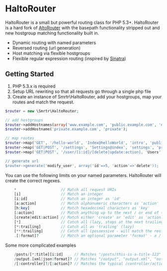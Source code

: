 HaltoRouter
===========

HaltoRouter is a small but powerful routing class for PHP 5.3+. HaltoRouter is a hard fork of
[AltoRouter](https://github.com/dannyvankooten/AltoRouter) with the basepath functionality stripped out
and new hostgroup matching functionality built in.

 - Dynamic routing with named parameters
 - Reversed routing (url generation)
 - Host matching via flexible hostgroups
 - Flexible regular expression routing (inspired by [Sinatra](http://www.sinatrarb.com))

## Getting Started

 1. PHP 5.3.x is required
 2. Setup URL rewriting so that all requests go through a single php file
 3. Create an instance of Smrtr\HaltoRouter, add your hostgroups, map your routes and match the request.

```php
$router = new \Smrtr\HaltoRouter;

// add hostgroups
$router->addHostnames(array('www.example.com', 'public.example.com', 'example.com'), 'public');
$router->addHostname('private.example.com', 'private');

// map routes
$router->map('GET', '/hello-world', 'Index@helloWorld', 'intro', 'public');
$router->map('GET|POST', '/settings', 'Settings@index', 'settings', 'private');
$router->map('GET|POST', '/user/[i:id]/[delete|update:action], 'Users', 'modify_user', 'private');

// generate url
$router->generate('modify_user', array('id'=>5, 'action'=>'delete'));
```

You can use the following limits on your named parameters. HaltoRouter will create the correct regexes.
```php
    *                    // Match all request URIs
    [i]                  // Match an integer
    [i:id]               // Match an integer as 'id'
    [a:action]           // Match alphanumeric characters as 'action'
    [h:key]              // Match hexadecimal characters as 'key'
    [:action]            // Match anything up to the next / or end of the URI as 'action'
    [create|edit:action] // Match either 'create' or 'edit' as 'action'
    [*]                  // Catch all (lazy, stops at the next trailing slash)
    [*:trailing]         // Catch all as 'trailing' (lazy)
    [**:trailing]        // Catch all (possessive - will match the rest of the URI)
    .[:format]?          // Match an optional parameter 'format' - a / or . before the block is also optional
```

Some more complicated examples

```php
    /posts/[*:title][i:id]     // Matches "/posts/this-is-a-title-123"
    /output.[xml|json:format]? // Matches "/output", "output.xml", "output.json"
    /[:controller]?/[:action]? // Matches the typical /controller/action format
```
